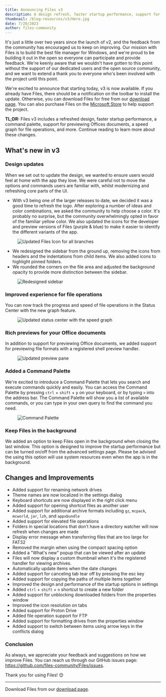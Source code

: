 ```yaml
---
title: Announcing Files v3
description: A design refresh, faster startup performance, support for previewing Office documents, & and speed graph for file operations.
thumbnail: /blog-resources/v3/Hero.jpg
date: 7/20/2023
author: files-community
---
```


It's just a little over two years since the launch of v2, and the feedback from the community has encouraged us to keep on improving. Our mission with Files is to build the best file manager for Windows, and we're proud to be building it out in the open so everyone can participate and provide feedback. We're keenly aware that we wouldn't have gotten to this point without the support of our dedicated users and the open source community, and we want to extend a thank you to everyone who's been involved with the project until this point.

We're excited to announce that starting today, v3 is now available. If you already have Files, there should be a notification on the toolbar to install the update. Otherwise, you can download Files for free from our [download page](/download/). You can also purchase Files on the [Microsoft Store](ms-windows-store://pdp/?ProductId=9nghp3dx8hdx&cid=FilesWebsite) to help support the project.

**TL;DR:** Files v3 includes a refreshed design, faster startup performance, a command palette, support for previewing Offices documents, a speed graph for file operations, and more. Continue reading to learn more about these changes.

## What's new in v3

### Design updates

When we set out to update the design, we wanted to ensure users would feel at home with the app they love. We were careful not to move the options and commands users are familiar with, whilst modernizing and refreshing core parts of the UI.

- With v3 being one of the larger releases to date, we decided it was a good time to refresh the logo. After exploring a number of ideas and color combinations, we asked the community to help choose a color. It's probably no surprise, but the community overwhelmingly opted in favor of the familiar yellow color. We also updated the icons for the developer and preview versions of Files (purple & blue) to make it easier to identify the different variants of the app. 

<figure>
    <img src="/blog-resources/v3/NewIcon.jpg" alt="Updated Files Icon for all branches" />
</figure>

- We redesigned the sidebar from the ground up, removing the icons from headers and the indentations from child items. We also added icons to highlight pinned folders.
- We rounded the corners on the file area and adjusted the background opacity to provide more distinction between the sidebar.

<figure>
    <img src="/blog-resources/v3/Sidebar.jpg" alt="Redesigned sidebar" />
</figure>

### Improved experience for file operations

You can now track the progress and speed of file operations in the Status Center with the new graph feature.

<figure>
    <img src="/blog-resources/v3/StatusCenter.jpg" alt="Updated status center with the speed graph" />
</figure>

### Rich previews for your Office documents

In addition to support for previewing Office documents, we added support for previewing file formats with a registered shell preview handler.

<figure>
    <img src="/blog-resources/v3/OfficePreview.jpg" alt="Updated preview pane" />
</figure>

### Added a Command Palette

We're excited to introduce a Command Palette that lets you search and execute commands quickly and easily. You can access the Command Palette by pressing `ctrl` + `shift` + `p` on your keyboard, or by typing `>` into the address bar. The Command Palette will show you a list of available commands, or you can type in your own query to find the command you need.

<figure>
    <img src="/blog-resources/v3/CommandPalette.jpg" alt="Command Palette" />
</figure>

### Keep Files in the background

We added an option to keep Files open in the background when closing the last window. This option is designed to improve the startup performance but can be turned on/off from the advanced settings page. Please be advised the using this option will use system resources even when the app is in the background.


## Changes and Improvements

- Added support for renaming network drives
- Theme names are now localized in the settings dialog
- Keyboard shortcuts are now displayed in the right click menu
- Added support for opening shortcut files as another user
- Added support for additional archive formats including `gz`, `mcpack`, `mcworld`, `jar`, `lzh`, and `appxbundle`
- Added support for elevated file operations
- Folders in special locations that don't have a directory watcher will now refresh when changes are made
- Display error message when transferring files that are too large for FAT32
- Removed the margin when using the compact spacing option
- Added a "What's new" popup that can be viewed after an update
- Files will now display a custom thumbnail when it's the registered handler for viewing archives.
- Automatically update items when the date changes
- Added support for canceling tab tear off by pressing the esc key
- Added support for copying the paths of multiple items together
- Improved the design and performance of the startup options in settings
- Added `ctrl` + `shift` + `n` shortcut to create a new folder
- Added support for unblocking downloaded folders from the properties window
- Improved the icon resolution on tabs
- Added support for Proton Drive
- Added file operation support for FTP
- Added support for formatting drives from the properties window
- Added support to switch between items using arrow keys in the conflicts dialog

### Conclusion

As always, we appreciate your feedback and suggestions on how we improve Files. You can reach us through our GitHub issues page: https://github.com/files-community/Files/issues.

Thank you for using Files! 😊

---

Download Files from our [download page](/download/).